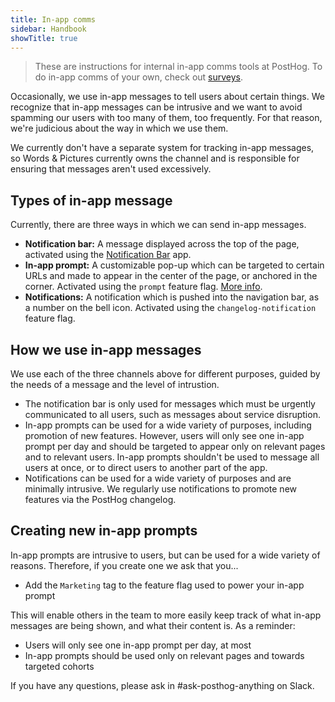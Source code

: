 ```yaml
---
title: In-app comms
sidebar: Handbook
showTitle: true
---
```


> These are instructions for internal in-app comms tools at PostHog. To do in-app comms of your own, check out [surveys](/docs/surveys). 

Occasionally, we use in-app messages to tell users about certain things. We recognize that in-app messages can be intrusive and we want to avoid spamming our users with too many of them, too frequently. For that reason, we're judicious about the way in which we use them. 

We currently don't have a separate system for tracking in-app messages, so Words & Pictures currently owns the channel and is responsible for ensuring that messages aren't used excessively.

## Types of in-app message

Currently, there are three ways in which we can send in-app messages.

- **Notification bar:** A message displayed across the top of the page, activated using the [Notification Bar](https://github.com/PostHog/notification-bar-app) app.
- **In-app prompt:** A customizable pop-up which can be targeted to certain URLs and made to appear in the center of the page, or anchored in the corner. Activated using the `prompt` feature flag. [More info](/handbook/product/in-app-prompts).
- **Notifications:** A notification which is pushed into the navigation bar, as a number on the bell icon. Activated using the `changelog-notification` feature flag. 

## How we use in-app messages

We use each of the three channels above for different purposes, guided by the needs of a message and the level of intrustion. 

- The notification bar is only used for messages which must be urgently communicated to all users, such as messages about service disruption.
- In-app prompts can be used for a wide variety of purposes, including promotion of new features. However, users will only see one in-app prompt per day and should be targeted to appear only on relevant pages and to relevant users. In-app prompts shouldn't be used to message all users at once, or to direct users to another part of the app.
- Notifications can be used for a wide variety of purposes and are minimally intrusive. We regularly use notifications to promote new features via the PostHog changelog. 

## Creating new in-app prompts

In-app prompts are intrusive to users, but can be used for a wide variety of reasons. Therefore, if you create one we ask that you...

- Add the `Marketing` tag to the feature flag used to power your in-app prompt

This will enable others in the team to more easily keep track of what in-app messages are being shown, and what their content is. As a reminder:

- Users will only see one in-app prompt per day, at most
- In-app prompts should be used only on relevant pages and towards targeted cohorts

If you have any questions, please ask in #ask-posthog-anything on Slack. 


